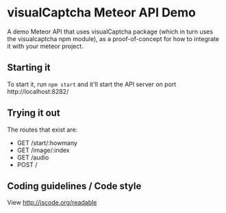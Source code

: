 # visualCaptcha Meteor API Demo

A demo Meteor API that uses visualCaptcha package (which in turn uses the visualcaptcha npm module), as a proof-of-concept for how to integrate it with your meteor project.

## Starting it

To start it, run `npm start` and it'll start the API server on port http://localhost:8282/

## Trying it out

The routes that exist are:

* GET /start/:howmany
* GET /image/:index
* GET /audio
* POST /


## Coding guidelines / Code style

View http://jscode.org/readable

